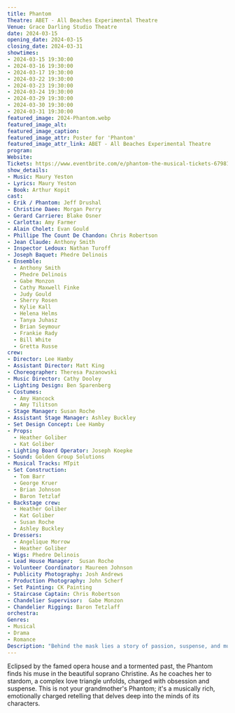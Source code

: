 ```yaml
---
title: Phantom
Theatre: ABET - All Beaches Experimental Theatre
Venue: Grace Darling Studio Theatre
date: 2024-03-15
opening_date: 2024-03-15
closing_date: 2024-03-31
showtimes:
- 2024-03-15 19:30:00
- 2024-03-16 19:30:00
- 2024-03-17 19:30:00
- 2024-03-22 19:30:00
- 2024-03-23 19:30:00
- 2024-03-24 19:30:00
- 2024-03-29 19:30:00
- 2024-03-30 19:30:00
- 2024-03-31 19:30:00
featured_image: 2024-Phantom.webp
featured_image_alt: 
featured_image_caption: 
featured_image_attr: Poster for 'Phantom'
featured_image_attr_link: ABET - All Beaches Experimental Theatre
program:
Website: 
Tickets: https://www.eventbrite.com/e/phantom-the-musical-tickets-679811242727
show_details: 
- Music: Maury Yeston
- Lyrics: Maury Yeston
- Book: Arthur Kopit
cast:
- Erik / Phantom: Jeff Drushal
- Christine Daee: Morgan Perry
- Gerard Carriere: Blake Osner
- Carlotta: Amy Farmer
- Alain Cholet: Evan Gould
- Phillipe The Count De Chandon: Chris Robertson
- Jean Claude: Anthony Smith
- Inspector Ledoux: Nathan Turoff
- Joseph Baquet: Phedre Delinois
- Ensemble:
  - Anthony Smith
  - Phedre Delinois
  - Gabe Monzon
  - Cathy Maxwell Finke
  - Judy Gould
  - Sherry Rosen
  - Kylie Kall
  - Helena Helms
  - Tanya Juhasz
  - Brian Seymour
  - Frankie Rady
  - Bill White
  - Gretta Russe
crew:
- Director: Lee Hamby
- Assistant Director: Matt King
- Choreographer: Theresa Pazanowski
- Music Director: Cathy Dooley
- Lighting Design: Ben Sparenberg
- Costumes: 
  - Amy Hancock
  - Amy Tilitson
- Stage Manager: Susan Roche
- Assistant Stage Manager: Ashley Buckley
- Set Design Concept: Lee Hamby
- Props:
  - Heather Goliber
  - Kat Goliber
- Lighting Board Operator: Joseph Koepke
- Sound: Golden Group Solutions
- Musical Tracks: MTpit 
- Set Construction:
  - Tom Barr
  - George Kruer
  - Brian Johnson
  - Baron Tetzlaf
- Backstage crew: 
  - Heather Goliber
  - Kat Goliber
  - Susan Roche
  - Ashley Buckley
- Dressers: 
  - Angelique Morrow
  - Heather Goliber
- Wigs: Phedre Delinois 
- Lead House Manager:  Susan Roche 
- Volunteer Coordinator: Maureen Johnson 
- Publicity Photography: Josh Andrews
- Production Photography: John Scherf
- Set Painting: CK Painting
- Staircase Captain: Chris Robertson
- Chandelier Supervisor:  Gabe Monzon
- Chandelier Rigging: Baron Tetzlaff
orchestra:
Genres:
- Musical
- Drama
- Romance
Description: "Behind the mask lies a story of passion, suspense, and musical mastery."
---
```

Eclipsed by the famed opera house and a tormented past, the Phantom finds his muse in the beautiful soprano Christine. As he coaches her to stardom, a complex love triangle unfolds, charged with obsession and suspense. This is not your grandmother's Phantom; it's a musically rich, emotionally charged retelling that delves deep into the minds of its characters.